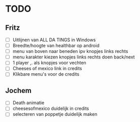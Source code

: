 # TODO

## Fritz

* [ ] Uitlijnen van ALL DA TINGS in Windows
* [ ] Breedte/hoogte van healthbar op android
* [ ] menu van boven naar beneden ipv knopjes links rechts
* [ ] menu karakter kiezen knopjes links rechts doen back/next
* [ ] 1 player ,. als knopjes voor vechten
* [ ] Cheeses of mexico link in credits
* [ ] Klikbare menu's voor de credits

## Jochem

* [ ] Death animatie
* [ ] cheesesofmexico duidelijk in credits
* [ ] selecteren van poppetje duidelijk maken
